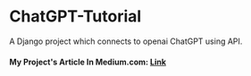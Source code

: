 # ChatGPT-Tutorial
 A Django project which connects to openai ChatGPT using API.

#### My Project's Article In Medium.com: [Link](https://medium.com/@johnkh2002/how-to-implement-chat-gpt-in-django-d741fc8f27de)